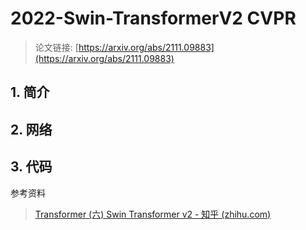 # 2022-Swin-TransformerV2 CVPR

> 论文链接: [https://arxiv.org/abs/2111.09883](https://arxiv.org/abs/2111.09883)





## 1. 简介





## 2. 网络





## 3. 代码





参考资料

> [Transformer (六) Swin Transformer v2 - 知乎 (zhihu.com)](https://zhuanlan.zhihu.com/p/531250499)